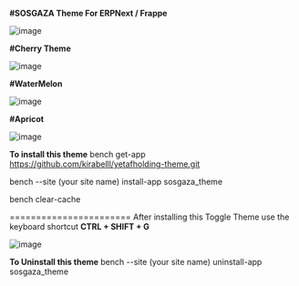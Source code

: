 **#SOSGAZA Theme For ERPNext / Frappe**

![image](https://github.com/ameerbaathar/sosgaza_theme/assets/51360227/7a091b65-1aba-4d7b-a638-7dc28590081d)

**#Cherry Theme**

![image](https://github.com/ameerbaathar/sosgaza_theme/assets/51360227/c593307e-ae95-4275-b556-bd7ba283c5b1)

**#WaterMelon**

![image](https://github.com/ameerbaathar/sosgaza_theme/assets/51360227/8072c347-695e-41f2-9b66-20361efd0a1e)

**#Apricot**


![image](https://github.com/ameerbaathar/sosgaza_theme/assets/51360227/2dc04d5e-6bda-4c13-831e-05ad00cd30c4)



**To install this theme**
bench get-app https://github.com/kirabelll/yetafholding-theme.git

bench --site (your site name) install-app sosgaza_theme

bench clear-cache

=======================
After installing this Toggle Theme use the keyboard shortcut **CTRL + SHIFT + G**

![image](https://github.com/ameerbaathar/sosgaza_theme/assets/51360227/2c084667-0807-478d-8d4c-df272ab35161)


**To Uninstall this theme**
bench --site (your site name) uninstall-app sosgaza_theme


